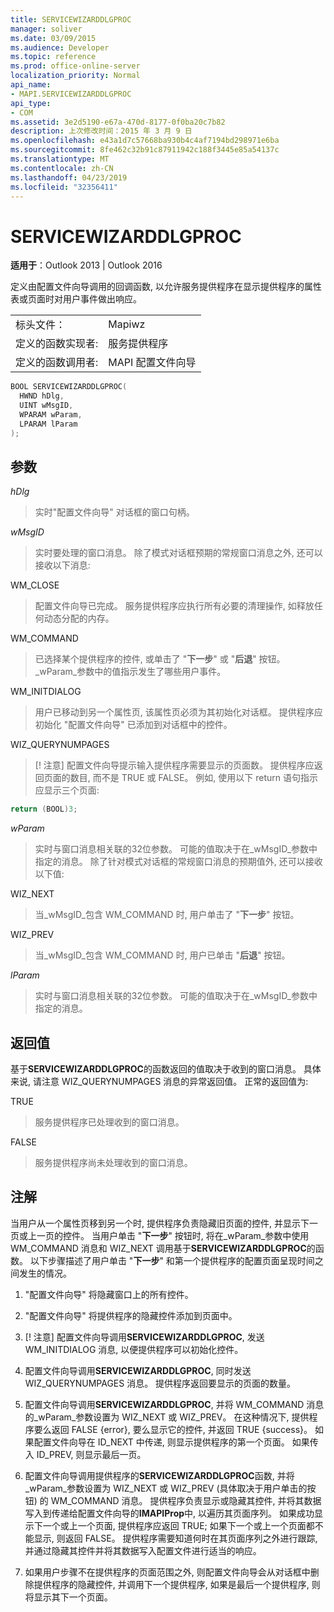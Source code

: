 ```yaml
---
title: SERVICEWIZARDDLGPROC
manager: soliver
ms.date: 03/09/2015
ms.audience: Developer
ms.topic: reference
ms.prod: office-online-server
localization_priority: Normal
api_name:
- MAPI.SERVICEWIZARDDLGPROC
api_type:
- COM
ms.assetid: 3e2d5190-e67a-470d-8177-0f0ba20c7b82
description: 上次修改时间：2015 年 3 月 9 日
ms.openlocfilehash: e43a1d7c57668ba930b4c4af7194bd298971e6ba
ms.sourcegitcommit: 8fe462c32b91c87911942c188f3445e85a54137c
ms.translationtype: MT
ms.contentlocale: zh-CN
ms.lasthandoff: 04/23/2019
ms.locfileid: "32356411"
---
```

# <a name="servicewizarddlgproc"></a>SERVICEWIZARDDLGPROC
 
**适用于**：Outlook 2013 | Outlook 2016 
  
定义由配置文件向导调用的回调函数, 以允许服务提供程序在显示提供程序的属性表或页面时对用户事件做出响应。 
  
|||
|:-----|:-----|
|标头文件：  <br/> |Mapiwz  <br/> |
|定义的函数实现者:  <br/> |服务提供程序  <br/> |
|定义的函数调用者:  <br/> |MAPI 配置文件向导  <br/> |
   
```cpp
BOOL SERVICEWIZARDDLGPROC(
  HWND hDlg,
  UINT wMsgID,
  WPARAM wParam,
  LPARAM lParam
);
```

## <a name="parameters"></a>参数

_hDlg_
  
> 实时"配置文件向导" 对话框的窗口句柄。 
    
_wMsgID_
  
> 实时要处理的窗口消息。 除了模式对话框预期的常规窗口消息之外, 还可以接收以下消息:
    
WM_CLOSE 
  
> 配置文件向导已完成。 服务提供程序应执行所有必要的清理操作, 如释放任何动态分配的内存。 
    
WM_COMMAND 
  
> 已选择某个提供程序的控件, 或单击了 "**下一步**" 或 "**后退**" 按钮。 _wParam_参数中的值指示发生了哪些用户事件。 
    
WM_INITDIALOG 
  
> 用户已移动到另一个属性页, 该属性页必须为其初始化对话框。 提供程序应初始化 "配置文件向导" 已添加到对话框中的控件。 
    
WIZ_QUERYNUMPAGES 
  
> [! 注意] 配置文件向导提示输入提供程序需要显示的页面数。 提供程序应返回页面的数目, 而不是 TRUE 或 FALSE。 例如, 使用以下 return 语句指示应显示三个页面:
    
   ```cpp
return (BOOL)3;

   ```

_wParam_
  
> 实时与窗口消息相关联的32位参数。 可能的值取决于在_wMsgID_参数中指定的消息。 除了针对模式对话框的常规窗口消息的预期值外, 还可以接收以下值: 
    
WIZ_NEXT 
  
> 当_wMsgID_包含 WM_COMMAND 时, 用户单击了 "**下一步**" 按钮。 
    
WIZ_PREV 
  
> 当_wMsgID_包含 WM_COMMAND 时, 用户已单击 "**后退**" 按钮。 
    
_lParam_
  
> 实时与窗口消息相关联的32位参数。 可能的值取决于在_wMsgID_参数中指定的消息。 
    
## <a name="return-value"></a>返回值

基于**SERVICEWIZARDDLGPROC**的函数返回的值取决于收到的窗口消息。 具体来说, 请注意 WIZ_QUERYNUMPAGES 消息的异常返回值。 正常的返回值为: 
  
TRUE 
  
> 服务提供程序已处理收到的窗口消息。 
    
FALSE 
  
> 服务提供程序尚未处理收到的窗口消息。
    
## <a name="remarks"></a>注解

当用户从一个属性页移到另一个时, 提供程序负责隐藏旧页面的控件, 并显示下一页或上一页的控件。 当用户单击 "**下一步**" 按钮时, 将在_wParam_参数中使用 WM_COMMAND 消息和 WIZ_NEXT 调用基于**SERVICEWIZARDDLGPROC**的函数。 以下步骤描述了用户单击 "**下一步**" 和第一个提供程序的配置页面呈现时间之间发生的情况。 
  
1. "配置文件向导" 将隐藏窗口上的所有控件。 
    
2. "配置文件向导" 将提供程序的隐藏控件添加到页面中。 
    
3. [! 注意] 配置文件向导调用**SERVICEWIZARDDLGPROC**, 发送 WM_INITDIALOG 消息, 以便提供程序可以初始化控件。 
    
4. 配置文件向导调用**SERVICEWIZARDDLGPROC**, 同时发送 WIZ_QUERYNUMPAGES 消息。 提供程序返回要显示的页面的数量。 
    
5. 配置文件向导调用**SERVICEWIZARDDLGPROC**, 并将 WM_COMMAND 消息的_wParam_参数设置为 WIZ_NEXT 或 WIZ_PREV。 在这种情况下, 提供程序要么返回 FALSE {error}, 要么显示它的控件, 并返回 TRUE {success}。 如果配置文件向导在 ID_NEXT 中传递, 则显示提供程序的第一个页面。 如果传入 ID_PREV, 则显示最后一页。 
    
6. 配置文件向导调用提供程序的**SERVICEWIZARDDLGPROC**函数, 并将_wParam_参数设置为 WIZ_NEXT 或 WIZ_PREV (具体取决于用户单击的按钮) 的 WM_COMMAND 消息。 提供程序负责显示或隐藏其控件, 并将其数据写入到传递给配置文件向导的**IMAPIProp**中, 以遍历其页面序列。 如果成功显示下一个或上一个页面, 提供程序应返回 TRUE; 如果下一个或上一个页面都不能显示, 则返回 FALSE。 提供程序需要知道何时在其页面序列之外进行跟踪, 并通过隐藏其控件并将其数据写入配置文件进行适当的响应。 
    
7. 如果用户步骤不在提供程序的页面范围之外, 则配置文件向导会从对话框中删除提供程序的隐藏控件, 并调用下一个提供程序, 如果是最后一个提供程序, 则将显示其下一个页面。 
    

